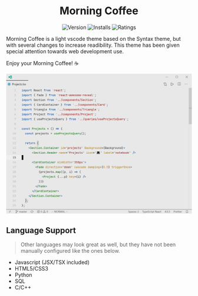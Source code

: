 <div style="text-align: center;">

# Morning Coffee

![Version](https://vsmarketplacebadge.apphb.com/version-short/nicholasprieto.morningcoffee.svg?style=for-the-badge&colorA=FBBD30&colorB=F2AA08 "Version")  ![Installs](https://vsmarketplacebadge.apphb.com/installs/nicholasprieto.morningcoffee.svg?style=for-the-badge&colorA=5DDB61&colorB=4BC74F&label=DOWNLOADS "Installs")  ![Ratings](https://vsmarketplacebadge.apphb.com/rating/nicholasprieto.morningcoffee.svg?colorA=655BE1&colorB=4F44D6&style=for-the-badge "Ratings")
</div>

Morning Coffee is a light vscode theme based on the Syntax theme, but with several changes to increase readibility. This theme has been given special attention towards web development use.

Enjoy your Morning Coffee! ☕ 

<img src="screenshot.png" style="text-align: center;">

## Language Support
> Other languages may look great as well, but they have not been manually configured like the ones below.
- Javascript (JSX/TSX included)
- HTML5/CSS3
- Python
- SQL
- C/C++
